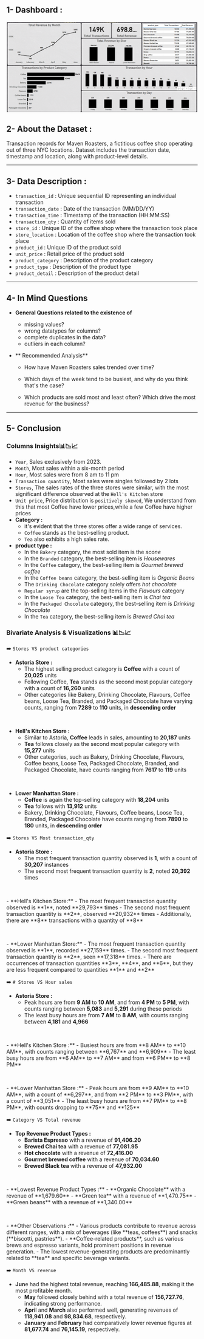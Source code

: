 ## 1- Dashboard :
  <p float="left">
  <img src='resources/image.png'/>
</p>

## 2- About the Dataset :
Transaction records for Maven Roasters, a fictitious coffee shop operating out of three NYC locations. Dataset includes the transaction date, timestamp and location, along with product-level details.
____________________________________________________________________________
## 3- Data Description :
- `transaction_id` : Unique sequential ID representing an individual transaction
- `transaction_date` : Date of the transaction (MM/DD/YY)
- `transaction_time` : Timestamp of the transaction (HH:MM:SS)
- `transaction_qty` : Quantity of items sold
- `store_id` : Unique ID of the coffee shop where the transaction took place
- `store_location` : Location of the coffee shop where the transaction took place
- `product_id` : Unique ID of the product sold
- `unit_price` : Retail price of the product sold
- `product_category` : Description of the product category
- `product_type` : Description of the product type
- `product_detail` : Description of the product detail
_________________________________________________________________________________
## 4- In Mind Questions
- **General Questions related to the existence of**
  - missing values?
  - wrong datatypes for columns?
  - complete duplicates in the data?
  - outliers in each column?
  
- ** Recommended Analysis**
    - How have Maven Roasters sales trended over time?

    - Which days of the week tend to be busiest, and why do you think that's the case?

    - Which products are sold most and least often? Which drive the most revenue for the business?
________________________________________________________________________________
## 5- Conclusion

### Columns Insights📊📉📈
- `Year`, Sales exclusively from 2023.
- `Month`, Most sales within a six-month period 
- `Hour`, Most sales were from 8 am to 11 pm
- `Transaction quantity`, Most sales were singles followed by 2 lots
- `Stores`, The sales rates of the three stores were similar, with the most significant difference observed at the `Hell's Kitchen` store
- `Unit price`, Price distribution is `positively skewed`, We understand from this that most Coffee have lower prices,while a few Coffee have higher prices
- **Category :**
     - it's evident that the three stores offer a wide range of services.
     - `Coffee` stands as the best-selling product.
     - `Tea` also exhibits a high sales rate.
- **product type :**
     - In the `Bakery` category, the most sold item is the *scone*
     - In the `Branded` category, the best-selling item is *Housewares*
     - In the `Coffee` category, the best-selling item is *Gourmet brewed coffee*
     - In the `Coffee beans` category, the best-selling item is *Organic Beans*
     - The `Drinking Chocolate` category solely offers *hot chocolate*
     - `Regular syrup` are the top-selling items in the *Flavours* category
     - In the `Loose Tea` category, the best-selling item is *Chai tea*
     - In the `Packaged Chocolate` category, the best-selling item is *Drinking Chocolate*
     - In the `Tea` category, the best-selling item is *Brewed Chai tea*
  
### Bivariate Analysis & Visualizations 📊📉📈
➡️ `Stores VS product categories`
- **Astoria Store :** 
    - The highest selling product category is **Coffee** with a count of **20,025** units
    - Following Coffee, **Tea** stands as the second most popular category with a count of **16,260** units
    - Other categories like Bakery, Drinking Chocolate, Flavours, Coffee beans, Loose Tea, Branded, and Packaged Chocolate have        varying counts, ranging from **7289** to **110** units, in **descending order**
<p>&nbsp;</p>

- **Hell's Kitchen Store :**
    - Similar to Astoria, **Coffee** leads in sales, amounting to **20,187** units
    - **Tea** follows closely as the second most popular category with **15,277** units
    - Other categories, such as Bakery, Drinking Chocolate, Flavours, Coffee beans, Loose Tea, Packaged Chocolate, Branded, and Packaged Chocolate, have counts ranging from **7617** to **119** units  
<p>&nbsp;</p>

- **Lower Manhattan Store :**
    - **Coffee** is again the top-selling category with **18,204** units
    - **Tea** follows with **13,912** units
    - Bakery, Drinking Chocolate, Flavours, Coffee beans, Loose Tea, Branded, Packaged Chocolate have counts ranging from **7890** to **180** units, in **descending order**
      
➡️ `Stores VS Most transaction_qty`
- **Astoria Store :**
    - The most frequent transaction quantity observed is **1**, with a count of **30,207** instances
    - The second most frequent transaction quantity is **2**, noted **20,392** times
<p>&nbsp;</p>
- **Hell's Kitchen Store:**
    - The most frequent transaction quantity observed is **1**, noted **29,793** times
    - The second most frequent transaction quantity is **2**, observed **20,932** times
    - Additionally, there are **8** transactions with a quantity of **8**
<p>&nbsp;</p>
- **Lower Manhattan Store:**
    - The most frequent transaction quantity observed is **1**, recorded **27,159** times.
    - The second most frequent transaction quantity is **2**, seen **17,318** times.
    - There are occurrences of transaction quantities **3**, **4**, and **6**, but they are less frequent compared to quantities **1** and **2**

➡️ `# Stores VS Hour sales`
- **Astoria Store :**
    - Peak hours are from **9 AM** to **10 AM**, and from **4 PM** to **5 PM**, with counts ranging between **5,083** and **5,291** during these periods
    - The least busy hours are from **7 AM** to **8 AM**, with counts ranging between **4,181** and **4,966**
<p>&nbsp;</p>
- **Hell's Kitchen Store :**
    - Busiest hours are from **8 AM** to **10 AM**, with counts ranging between **6,767** and **6,909**
    - The least busy hours are from **6 AM** to **7 AM** and from **6 PM** to **8 PM**
<p>&nbsp;</p>
- **Lower Manhattan Store :**
    - Peak hours are from **9 AM** to **10 AM**, with a count of **6,297**, and from **2 PM** to **3 PM**, with a count of **3,051**
    - The least busy hours are from **7 PM** to **8 PM**, with counts dropping to **75** and **125**

➡️ `Category VS Total revenue`
- **Top Revenue Product Types :**
   - **Barista Espresso** with a revenue of **91,406.20**
   - **Brewed Chai tea** with a revenue of **77,081.95**
   - **Hot chocolate** with a revenue of **72,416.00**
   - **Gourmet brewed coffee** with a revenue of **70,034.60**
   - **Brewed Black tea** with a revenue of **47,932.00**
<p>&nbsp;</p>
- **Lowest Revenue Product Types :**
   - **Organic Chocolate** with a revenue of **1,679.60**
   - **Green tea** with a revenue of **1,470.75**
   - **Green beans** with a revenue of **1,340.00**
<p>&nbsp;</p>
- **Other Observations :**
    - Various products contribute to revenue across different ranges, with a mix of beverages (like **teas, coffees**) and snacks (**biscotti, pastries**).
    - **Coffee-related products**, such as various brews and espresso variants, hold prominent positions in revenue generation.
    - The lowest revenue-generating products are predominantly related to **tea** and specific beverage variants.

➡️ `Month VS revenue`
  - **Jun**e had the highest total revenue, reaching **166,485.88**, making it the most profitable month.
    - **May** followed closely behind with a total revenue of **156,727.76**, indicating strong performance.
    - **Apri**l and **March** also performed well, generating revenues of **118,941.08** and **98,834.68**, respectively.
    - **January** and **February** had comparatively lower revenue figures at **81,677.74** and **76,145.19**, respectively.
